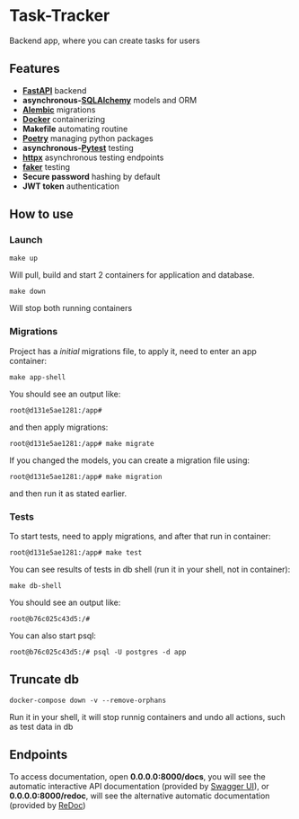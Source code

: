 # Task-Tracker

Backend app, where you can create tasks for users
## Features
* **[FastAPI](https://github.com/tiangolo/fastapi)** backend
* **asynchronous-[SQLAlchemy](https://github.com/sqlalchemy/sqlalchemy)** models and ORM
* **[Alembic](https://github.com/sqlalchemy/alembic)** migrations
* **[Docker](https://www.docker.com/)** containerizing
* **Makefile** automating routine
* **[Poetry](https://github.com/python-poetry/poetry)** managing python packages
* **asynchronous-[Pytest](https://github.com/pytest-dev/pytest)** testing
* **[httpx](https://github.com/projectdiscovery/httpx)** asynchronous testing endpoints
* **[faker](https://github.com/joke2k/faker)** testing
* **Secure password** hashing by default
* **JWT token** authentication

## How to use

### Launch 

```
make up
```
Will pull, build and start 2 containers for application and database.
```
make down
```
Will stop both running containers

### Migrations

Project has a *initial* migrations file, to apply it, need to enter an app container:
```
make app-shell
```
You should see an output like:
```
root@d131e5ae1281:/app#
```
and then apply migrations:
```
root@d131e5ae1281:/app# make migrate
```
If you changed the models, you can create a migration file using:
```
root@d131e5ae1281:/app# make migration
```
and then run it as stated earlier.

### Tests

To start tests, need to apply migrations, and after that run in container:
```
root@d131e5ae1281:/app# make test
```
You can see results of tests in db shell (run it in your shell, not in container):
```
make db-shell
```
You should see an output like:
```
root@b76c025c43d5:/#
```
You can also start psql:
```
root@b76c025c43d5:/# psql -U postgres -d app
```

## Truncate db

```
docker-compose down -v --remove-orphans
```
Run it in your shell, it will stop runnig containers and undo all actions, such as test data in db

## Endpoints

To access documentation, open **0.0.0.0:8000/docs**, you will see the automatic interactive API documentation (provided by [Swagger UI](https://swagger.io/)), or **0.0.0.0:8000/redoc**, will see the alternative automatic documentation (provided by [ReDoc](https://github.com/Redocly/redoc))